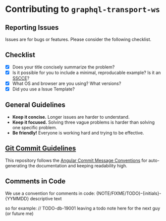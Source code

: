 # Contributing to `graphql-transport-ws`

## Reporting Issues

Issues are for bugs or features. Please consider the following checklist.

## Checklist

- [x] Does your title concisely summarize the problem?
- [x] Is it possible for you to include a minimal, reproducable example? Is it an [SSCCE](http://sscce.org)?
- [x] What OS and browser are you using? What versions?
- [x] Did you use a Issue Template?

## General Guidelines

- **Keep it concise.** Longer issues are harder to understand.
- **Keep it focused.** Solving three vague problems is harder than solving one specific problem.
- **Be friendly!** Everyone is working hard and trying to be effective.

## [Git Commit Guidelines](https://github.com/angular/angular.js/blob/master/DEVELOPERS.md#-git-commit-guidelines)

This repository follows the [Angular Commit Message Conventions](https://github.com/angular/angular.js/blob/master/DEVELOPERS.md#-git-commit-guidelines) for auto-generating the documentation and keeping readability high.

## Comments in Code

We use a convention for comments in code:
{NOTE/FIXME/TODO}-{initials}-{YYMMDD} descriptive text

so for example: // TODO-db-19001 leaving a todo note here for the next guy (or future me)
